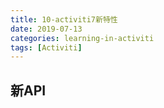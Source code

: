 ```yaml
---
title: 10-activiti7新特性
date: 2019-07-13
categories: learning-in-activiti
tags: [Activiti]
---
```


## 新API

